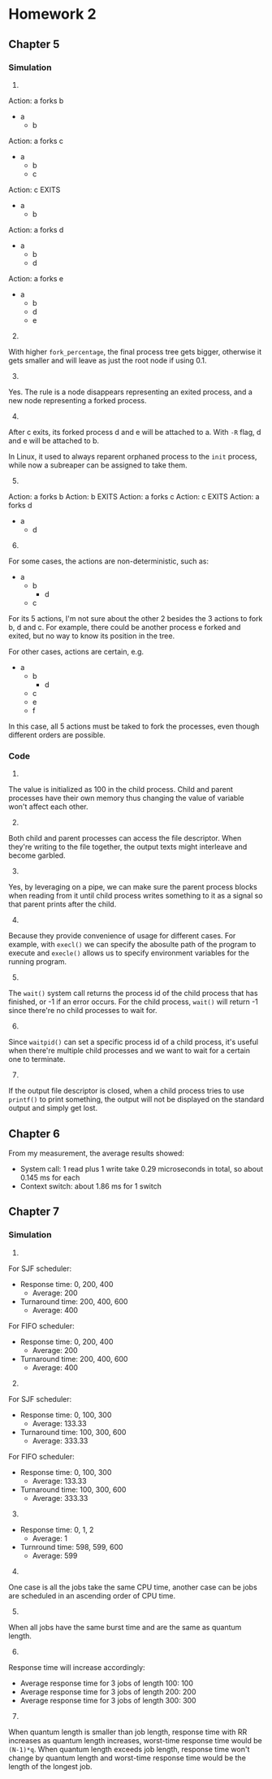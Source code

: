 # Homework 2

## Chapter 5

### Simulation

1.

Action: a forks b

- a
  - b

Action: a forks c

- a
  - b
  - c

Action: c EXITS

- a
  - b

Action: a forks d

- a
  - b
  - d

Action: a forks e

- a
  - b
  - d
  - e

2.

With higher `fork_percentage`, the final process tree gets bigger, otherwise it gets smaller and will leave as just the root node if using 0.1.

3.

Yes. The rule is a node disappears representing an exited process, and a new node representing a forked process.

4.

After c exits, its forked process d and e will be attached to a. With `-R` flag, d and e will be attached to b.

In Linux, it used to always reparent orphaned process to the `init` process, while now a subreaper can be assigned to take them.

5.

Action: a forks b
Action: b EXITS
Action: a forks c
Action: c EXITS
Action: a forks d

- a
  - d

6.

For some cases, the actions are non-deterministic, such as:

- a
  - b
    - d
  - c

For its 5 actions, I'm not sure about the other 2 besides the 3 actions to fork b, d and c. For example, there could be another process e forked and exited, but no way to know its position in the tree.

For other cases, actions are certain, e.g.

- a
  - b
    - d
  - c
  - e
  - f

In this case, all 5 actions must be taked to fork the processes, even though different orders are possible.

### Code

1.

The value is initialized as 100 in the child process. Child and parent processes have their own memory thus changing the value of variable won't affect each other.

2.

Both child and parent processes can access the file descriptor. When they're writing to the file together, the output texts might interleave and become garbled.

3.

Yes, by leveraging on a pipe, we can make sure the parent process blocks when reading from it until child process writes something to it as a signal so that parent prints after the child.

4.

Because they provide convenience of usage for different cases. For example, with `execl()` we can specify the abosulte path of the program to execute and `execle()` allows us to specify environment variables for the running program.

5.

The `wait()` system call returns the process id of the child process that has finished, or -1 if an error occurs. For the child process, `wait()` will return -1 since there're no child processes to wait for.

6.

Since `waitpid()` can set a specific process id of a child process, it's useful when there're multiple child processes and we want to wait for a certain one to terminate.

7.

If the output file descriptor is closed, when a child process tries to use `printf()` to print something, the output will not be displayed on the standard output and simply get lost.

## Chapter 6

From my measurement, the average results showed:

- System call: 1 read plus 1 write take 0.29 microseconds in total, so about 0.145 ms for each
- Context switch: about 1.86 ms for 1 switch

## Chapter 7

### Simulation

1.

For SJF scheduler:

- Response time: 0, 200, 400
  - Average: 200
- Turnaround time: 200, 400, 600
  - Average: 400

For FIFO scheduler:

- Response time: 0, 200, 400
  - Average: 200
- Turnaround time: 200, 400, 600
  - Average: 400

2.

For SJF scheduler:

- Response time: 0, 100, 300
  - Average: 133.33
- Turnaround time: 100, 300, 600
  - Average: 333.33

For FIFO scheduler:

- Response time: 0, 100, 300
  - Average: 133.33
- Turnaround time: 100, 300, 600
  - Average: 333.33

3.

- Response time: 0, 1, 2
  - Average: 1
- Turnround time: 598, 599, 600
  - Average: 599

4.

One case is all the jobs take the same CPU time, another case can be jobs are scheduled in an ascending order of CPU time.

5.

When all jobs have the same burst time and are the same as quantum length.

6.

Response time will increase accordingly:

- Average response time for 3 jobs of length 100: 100
- Average response time for 3 jobs of length 200: 200
- Average response time for 3 jobs of length 300: 300

7.

When quantum length is smaller than job length, response time with RR increases as quantum length increases, worst-time response time would be `(N-1)*q`.
When quantum length exceeds job length, response time won't change by quantum length and worst-time response time would be the length of the longest job.

